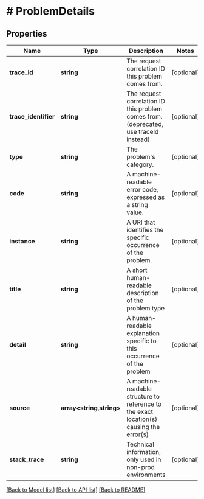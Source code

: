 # # ProblemDetails

## Properties

Name | Type | Description | Notes
------------ | ------------- | ------------- | -------------
**trace_id** | **string** | The request correlation ID this problem comes from. | [optional]
**trace_identifier** | **string** | The request correlation ID this problem comes from. (deprecated, use traceId instead) | [optional]
**type** | **string** | The problem&#39;s category. | [optional]
**code** | **string** | A machine-readable  error code, expressed as a string value. | [optional]
**instance** | **string** | A URI that identifies the specific occurrence of the problem. | [optional]
**title** | **string** | A short human-readable description of the problem type | [optional]
**detail** | **string** | A human-readable explanation specific to this occurrence of the problem | [optional]
**source** | **array<string,string>** | A machine-readable structure to reference to the exact location(s) causing the error(s) | [optional]
**stack_trace** | **string** | Technical information, only used in non-prod environments | [optional]

[[Back to Model list]](../../README.md#models) [[Back to API list]](../../README.md#endpoints) [[Back to README]](../../README.md)
